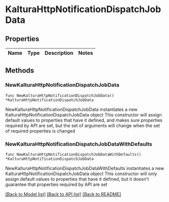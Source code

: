 # KalturaHttpNotificationDispatchJobData

## Properties

Name | Type | Description | Notes
------------ | ------------- | ------------- | -------------

## Methods

### NewKalturaHttpNotificationDispatchJobData

`func NewKalturaHttpNotificationDispatchJobData() *KalturaHttpNotificationDispatchJobData`

NewKalturaHttpNotificationDispatchJobData instantiates a new KalturaHttpNotificationDispatchJobData object
This constructor will assign default values to properties that have it defined,
and makes sure properties required by API are set, but the set of arguments
will change when the set of required properties is changed

### NewKalturaHttpNotificationDispatchJobDataWithDefaults

`func NewKalturaHttpNotificationDispatchJobDataWithDefaults() *KalturaHttpNotificationDispatchJobData`

NewKalturaHttpNotificationDispatchJobDataWithDefaults instantiates a new KalturaHttpNotificationDispatchJobData object
This constructor will only assign default values to properties that have it defined,
but it doesn't guarantee that properties required by API are set


[[Back to Model list]](../README.md#documentation-for-models) [[Back to API list]](../README.md#documentation-for-api-endpoints) [[Back to README]](../README.md)


